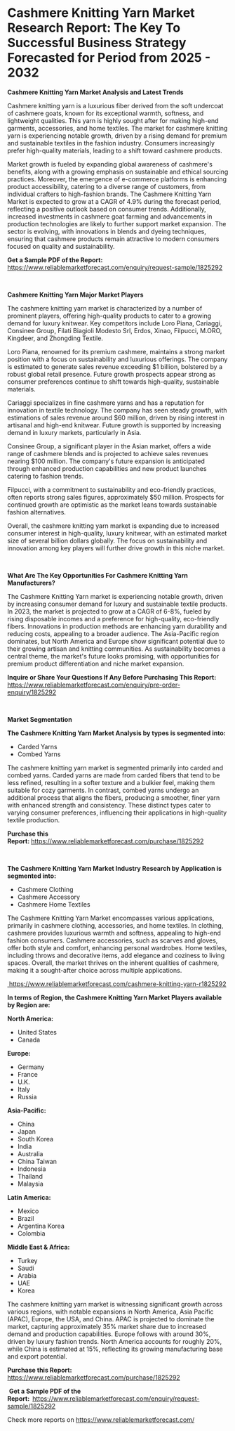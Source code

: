 <p><h1>Cashmere Knitting Yarn Market Research Report: The Key To Successful Business Strategy Forecasted for Period from 2025 - 2032</h1></p><p><strong>Cashmere Knitting Yarn Market Analysis and Latest Trends</strong></p>
<p><p>Cashmere knitting yarn is a luxurious fiber derived from the soft undercoat of cashmere goats, known for its exceptional warmth, softness, and lightweight qualities. This yarn is highly sought after for making high-end garments, accessories, and home textiles. The market for cashmere knitting yarn is experiencing notable growth, driven by a rising demand for premium and sustainable textiles in the fashion industry. Consumers increasingly prefer high-quality materials, leading to a shift toward cashmere products.</p><p>Market growth is fueled by expanding global awareness of cashmere's benefits, along with a growing emphasis on sustainable and ethical sourcing practices. Moreover, the emergence of e-commerce platforms is enhancing product accessibility, catering to a diverse range of customers, from individual crafters to high-fashion brands. The Cashmere Knitting Yarn Market is expected to grow at a CAGR of 4.9% during the forecast period, reflecting a positive outlook based on consumer trends. Additionally, increased investments in cashmere goat farming and advancements in production technologies are likely to further support market expansion. The sector is evolving, with innovations in blends and dyeing techniques, ensuring that cashmere products remain attractive to modern consumers focused on quality and sustainability.</p></p>
<p><strong>Get a Sample PDF of the Report:&nbsp;</strong> <a href="https://www.reliablemarketforecast.com/enquiry/request-sample/1825292?utm_campaign=2124&utm_medium=2&utm_source=Github&utm_content=ia&utm_term=07022025&utm_id=cashmere-knitting-yarn">https://www.reliablemarketforecast.com/enquiry/request-sample/1825292</a></p>
<p>&nbsp;</p>
<p><strong>Cashmere Knitting Yarn Major Market Players</strong></p>
<p><p>The cashmere knitting yarn market is characterized by a number of prominent players, offering high-quality products to cater to a growing demand for luxury knitwear. Key competitors include Loro Piana, Cariaggi, Consinee Group, Filati Biagioli Modesto Srl, Erdos, Xinao, Filpucci, M.ORO, Kingdeer, and Zhongding Textile.</p><p>Loro Piana, renowned for its premium cashmere, maintains a strong market position with a focus on sustainability and luxurious offerings. The company is estimated to generate sales revenue exceeding $1 billion, bolstered by a robust global retail presence. Future growth prospects appear strong as consumer preferences continue to shift towards high-quality, sustainable materials.</p><p>Cariaggi specializes in fine cashmere yarns and has a reputation for innovation in textile technology. The company has seen steady growth, with estimations of sales revenue around $60 million, driven by rising interest in artisanal and high-end knitwear. Future growth is supported by increasing demand in luxury markets, particularly in Asia.</p><p>Consinee Group, a significant player in the Asian market, offers a wide range of cashmere blends and is projected to achieve sales revenues nearing $100 million. The company's future expansion is anticipated through enhanced production capabilities and new product launches catering to fashion trends.</p><p>Filpucci, with a commitment to sustainability and eco-friendly practices, often reports strong sales figures, approximately $50 million. Prospects for continued growth are optimistic as the market leans towards sustainable fashion alternatives.</p><p>Overall, the cashmere knitting yarn market is expanding due to increased consumer interest in high-quality, luxury knitwear, with an estimated market size of several billion dollars globally. The focus on sustainability and innovation among key players will further drive growth in this niche market.</p></p>
<p>&nbsp;</p>
<p><strong>What Are The Key Opportunities For Cashmere Knitting Yarn Manufacturers?</strong></p>
<p><p>The Cashmere Knitting Yarn market is experiencing notable growth, driven by increasing consumer demand for luxury and sustainable textile products. In 2023, the market is projected to grow at a CAGR of 6-8%, fueled by rising disposable incomes and a preference for high-quality, eco-friendly fibers. Innovations in production methods are enhancing yarn durability and reducing costs, appealing to a broader audience. The Asia-Pacific region dominates, but North America and Europe show significant potential due to their growing artisan and knitting communities. As sustainability becomes a central theme, the market's future looks promising, with opportunities for premium product differentiation and niche market expansion.</p></p>
<p><strong>Inquire or Share Your Questions If Any Before Purchasing This Report:</strong> <a href="https://www.reliablemarketforecast.com/enquiry/pre-order-enquiry/1825292?utm_campaign=2124&utm_medium=2&utm_source=Github&utm_content=ia&utm_term=07022025&utm_id=cashmere-knitting-yarn">https://www.reliablemarketforecast.com/enquiry/pre-order-enquiry/1825292</a></p>
<p>&nbsp;</p>
<p><strong>Market Segmentation</strong></p>
<p><strong>The Cashmere Knitting Yarn Market Analysis by types is segmented into:</strong></p>
<p><ul><li>Carded Yarns</li><li>Combed Yarns</li></ul></p>
<p><p>The cashmere knitting yarn market is segmented primarily into carded and combed yarns. Carded yarns are made from carded fibers that tend to be less refined, resulting in a softer texture and a bulkier feel, making them suitable for cozy garments. In contrast, combed yarns undergo an additional process that aligns the fibers, producing a smoother, finer yarn with enhanced strength and consistency. These distinct types cater to varying consumer preferences, influencing their applications in high-quality textile production.</p></p>
<p><strong>Purchase this Report:&nbsp;</strong><a href="https://www.reliablemarketforecast.com/purchase/1825292?utm_campaign=2124&utm_medium=2&utm_source=Github&utm_content=ia&utm_term=07022025&utm_id=cashmere-knitting-yarn">https://www.reliablemarketforecast.com/purchase/1825292</a></p>
<p>&nbsp;</p>
<p><strong>The Cashmere Knitting Yarn Market Industry Research by Application is segmented into:</strong></p>
<p><ul><li>Cashmere Clothing</li><li>Cashmere Accessory</li><li>Cashmere Home Textiles</li></ul></p>
<p><p>The Cashmere Knitting Yarn Market encompasses various applications, primarily in cashmere clothing, accessories, and home textiles. In clothing, cashmere provides luxurious warmth and softness, appealing to high-end fashion consumers. Cashmere accessories, such as scarves and gloves, offer both style and comfort, enhancing personal wardrobes. Home textiles, including throws and decorative items, add elegance and coziness to living spaces. Overall, the market thrives on the inherent qualities of cashmere, making it a sought-after choice across multiple applications.</p></p>
<p><a href="https://www.reliablemarketforecast.com/cashmere-knitting-yarn-r1825292?utm_campaign=2124&utm_medium=2&utm_source=Github&utm_content=ia&utm_term=07022025&utm_id=cashmere-knitting-yarn">&nbsp;https://www.reliablemarketforecast.com/cashmere-knitting-yarn-r1825292</a></p>
<p><strong>In terms of Region, the Cashmere Knitting Yarn Market Players available by Region are:</strong></p>
<p>
    <p> <strong> North America: </strong>
        <ul>
            <li>United States</li>
            <li>Canada</li>
        </ul>
        </p> 
    <p> <strong> Europe: </strong>
        <ul>
            <li>Germany</li>
            <li>France</li>
            <li>U.K.</li>
            <li>Italy</li>
            <li>Russia</li>
        </ul>
        </p> 
    <p> <strong> Asia-Pacific: </strong>
        <ul>
            <li>China</li>
            <li>Japan</li>
            <li>South Korea</li>
            <li>India</li>
            <li>Australia</li>
            <li>China Taiwan</li>
            <li>Indonesia</li>
            <li>Thailand</li>
            <li>Malaysia</li>
        </ul>
        </p> 
    <p> <strong> Latin America: </strong>
        <ul>
            <li>Mexico</li>
            <li>Brazil</li>
            <li>Argentina Korea</li>
            <li>Colombia</li>
        </ul>
        </p> 
    <p> <strong> Middle East & Africa: </strong>
        <ul>
            <li>Turkey</li>
            <li>Saudi</li>
            <li>Arabia</li>
            <li>UAE</li>
            <li>Korea</li>
        </ul>
    </p>
    </p>
<p><p>The cashmere knitting yarn market is witnessing significant growth across various regions, with notable expansions in North America, Asia Pacific (APAC), Europe, the USA, and China. APAC is projected to dominate the market, capturing approximately 35% market share due to increased demand and production capabilities. Europe follows with around 30%, driven by luxury fashion trends. North America accounts for roughly 20%, while China is estimated at 15%, reflecting its growing manufacturing base and export potential.</p></p>
<p><strong>Purchase this Report: </strong><a href="https://www.reliablemarketforecast.com/purchase/1825292?utm_campaign=2124&utm_medium=2&utm_source=Github&utm_content=ia&utm_term=07022025&utm_id=cashmere-knitting-yarn">https://www.reliablemarketforecast.com/purchase/1825292</a></p>
<p>&nbsp;<strong>Get a Sample PDF of the Report:&nbsp;&nbsp;</strong><a href="https://www.reliablemarketforecast.com/enquiry/request-sample/1825292?utm_campaign=2124&utm_medium=2&utm_source=Github&utm_content=ia&utm_term=07022025&utm_id=cashmere-knitting-yarn">https://www.reliablemarketforecast.com/enquiry/request-sample/1825292</a></p>
<p><strong></strong></p>
<p>Check more reports on <a href="https://www.reliablemarketforecast.com/?utm_campaign=2124&utm_medium=2&utm_source=Github&utm_content=ia&utm_term=07022025&utm_id=cashmere-knitting-yarn">https://www.reliablemarketforecast.com/</a></p>